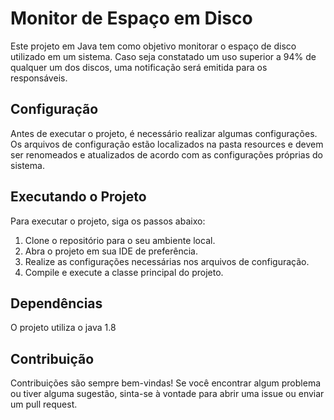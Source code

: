 # Monitor de Espaço em Disco

Este projeto em Java tem como objetivo monitorar o espaço de disco utilizado em um sistema. Caso seja constatado um uso superior a 94% de qualquer um dos discos, uma notificação será emitida para os responsáveis.

## Configuração

Antes de executar o projeto, é necessário realizar algumas configurações. Os arquivos de configuração estão localizados na pasta resources e devem ser renomeados e atualizados de acordo com as configurações próprias do sistema.

## Executando o Projeto

Para executar o projeto, siga os passos abaixo:

1. Clone o repositório para o seu ambiente local.
2. Abra o projeto em sua IDE de preferência.
3. Realize as configurações necessárias nos arquivos de configuração.
4. Compile e execute a classe principal do projeto.

## Dependências

O projeto utiliza o java 1.8

## Contribuição

Contribuições são sempre bem-vindas! Se você encontrar algum problema ou tiver alguma sugestão, sinta-se à vontade para abrir uma issue ou enviar um pull request.

